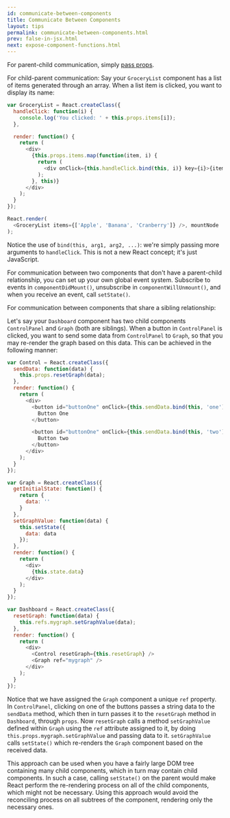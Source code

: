 ```yaml
---
id: communicate-between-components
title: Communicate Between Components
layout: tips
permalink: communicate-between-components.html
prev: false-in-jsx.html
next: expose-component-functions.html
---
```


For parent-child communication, simply [pass props](/react/docs/multiple-components.html).

For child-parent communication:
Say your `GroceryList` component has a list of items generated through an array. When a list item is clicked, you want to display its name:

```js
var GroceryList = React.createClass({
  handleClick: function(i) {
    console.log('You clicked: ' + this.props.items[i]);
  },

  render: function() {
    return (
      <div>
        {this.props.items.map(function(item, i) {
          return (
            <div onClick={this.handleClick.bind(this, i)} key={i}>{item}</div>
          );
        }, this)}
      </div>
    );
  }
});

React.render(
  <GroceryList items={['Apple', 'Banana', 'Cranberry']} />, mountNode
);
```

Notice the use of `bind(this, arg1, arg2, ...)`: we're simply passing more arguments to `handleClick`. This is not a new React concept; it's just JavaScript.

For communication between two components that don't have a parent-child relationship, you can set up your own global event system. Subscribe to events in `componentDidMount()`, unsubscribe in `componentWillUnmount()`, and when you receive an event, call `setState()`.


For communication between components that share a sibling relationship:

Let's say your `Dashboard` component has two child components `ControlPanel` and `Graph` (both are siblings). When a button in `ControlPanel` is clicked, you want to send some data from `ControlPanel` to `Graph`, so that you may re-render the graph based on this data. This can be achieved in the following manner:

```js
var Control = React.createClass({
  sendData: function(data) {
    this.props.resetGraph(data);
  },
  render: function() {
    return (
      <div>
        <button id="buttonOne" onClick={this.sendData.bind(this, 'one')} >
          Button One
        </button>

        <button id="buttonOne" onClick={this.sendData.bind(this, 'two')} >
          Button two
        </button>
      </div>
    );
  }
});

var Graph = React.createClass({
  getInitialState: function() {
    return {
      data: ''
    }  
  },
  setGraphValue: function(data) {
    this.setState({
      data: data
    });
  },
  render: function() {
    return (
      <div>
        {this.state.data}
      </div>
    );
  }
});

var Dashboard = React.createClass({
  resetGraph: function(data) {
    this.refs.mygraph.setGraphValue(data);
  },
  render: function() {
    return (
      <div>
        <Control resetGraph={this.resetGraph} />
        <Graph ref="mygraph" />
      </div>
    );
  }
});

```


Notice that we have assigned the `Graph` component a unique `ref` property. In `ControlPanel`, clicking on one of the buttons passes a string data to the `sendData` method, which then in turn passes it to the `resetGraph` method in `Dashboard`, through `props`. Now `resetGraph` calls a method `setGraphValue` defined within `Graph` using the `ref` attribute assigned to it, by doing `this.props.mygraph.setGraphValue` and passing data to it. `setGraphValue` calls `setState()` which re-renders the `Graph` component based on the received data. 

This approach can be used when you have a fairly large DOM tree containing many child components, which in turn may contain child components. In such a case, calling `setState()` on the parent would make React perform the re-rendering process on all of the child components, which might not be necessary. Using this approach would avoid the reconciling process on all subtrees of the component, rendering only the necessary ones.